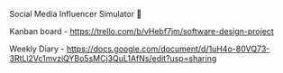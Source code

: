 Social Media Influencer Simulator 🚀

Kanban board - https://trello.com/b/vHebf7jm/software-design-project

Weekly Diary - https://docs.google.com/document/d/1uH4o-80VQ73-3RtLl2Vc1mvziQYBo5sMCj3QuL1AfNs/edit?usp=sharing
